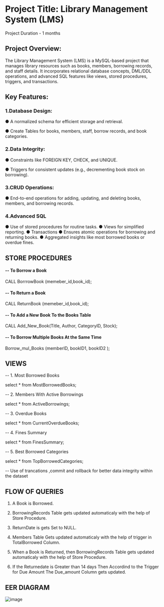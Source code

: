 # Project Title: Library Management System (LMS)

Project Duration - 1 months 

## Project Overview: 

The Library Management System (LMS) is a MySQL-based project that manages library resources such as books, members, borrowing records, and staff details. It incorporates relational database concepts, DML/DDL operations, and advanced SQL features like views, stored procedures, triggers, and transactions.

## Key Features: 

### 1.Database Design:

● A normalized schema for efficient storage and retrieval. 

● Create Tables for books, members, staff, borrow records, and book categories. 

### 2.Data Integrity: 

● Constraints like FOREIGN KEY, CHECK, and UNIQUE. 

● Triggers for consistent updates (e.g., decrementing book stock on borrowing). 

### 3.CRUD Operations:

● End-to-end operations for adding, updating, and deleting books, members, and borrowing records.

### 4.Advanced SQL 

● Use of stored procedures for routine tasks.
● Views for simplified reporting. 
● Transactions 
● Ensures atomic operations for borrowing and returning books. 
● Aggregated insights like most borrowed books or overdue fines.

## STORE PROCEDURES 

#### -- To Borrow a Book

CALL BorrrowBook (memeber_id,book_id);

#### -- To Return a Book

CALL ReturnBook (memeber_id,book_id);

#### -- To Add a New Book To the Books Table

CALL Add_New_Book(Title, Author, CategoryID, Stock);

#### -- To Borrow Multiple Books At the Same Time

Borrow_mul_Books (memberID, bookID1, bookID2 );

## VIEWS

--  1. Most Borrowed Books

select * from MostBorrowedBooks;

-- 2. Members With Active Borrowings

select * from ActiveBorrowings;

-- 3. Overdue Books

select * from CurrentOverdueBooks;

-- 4. Fines Summary

select * from FinesSummary;

-- 5. Best Borrowed Categories

select * from TopBorrowedCategories;

-- Use of trancations ,commit and rollback for better data integrity within the dataset


## FLOW OF QUERIES

1. A Book is Borrowed.

2. BorrowingRecords Table gets updated automaticaly with the help of Store Procedure.

3. ReturnDate is gets Set to NULL.

4. Members Table Gets updated automaticaly with the help of trigger in TotalBorrowed Column.

5. When a Book is Returned, then BorrowingRecords Table gets updated automaticaly with the help of Store Procedure.

6. If the Returnedate is Greater than 14 days Then Accordind to the Trigger for Due Amount The Due_amount Column gets updated.


## EER DIAGRAM

![image](https://github.com/user-attachments/assets/800cfb12-4034-410c-b5db-93c16dbf91bf)

 





















